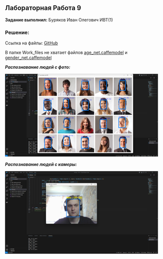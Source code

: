 ## Лабораторная Работа 9

**Задание выполнил:** Буряков Иван Олегович ИВТ(1)


### Решение:

Ссылка на файлы: [GitHub](https://github.com/Buryackov-Ivan/Prog-6SEM-2023/tree/main/LR_9/Work_files)

В папке Work_files не хватает файлов [age_net.caffemodel](https://disk.yandex.ru/d/7M5Tuu0Mix2mbw) и [gender_net.caffemodel](https://disk.yandex.ru/d/6uY2kxzkRsC8KA)

***Распознавание людей с фото:***

![image.png](https://github.com/Buryackov-Ivan/Prog-6SEM-2023/blob/main/LR_9/Report/Report-LR-9(1).png?raw=true)

***Распознавание людей с камеры:***

![image.png](https://github.com/Buryackov-Ivan/Prog-6SEM-2023/blob/main/LR_9/Report/Report-LR-9(2).png?raw=true)
